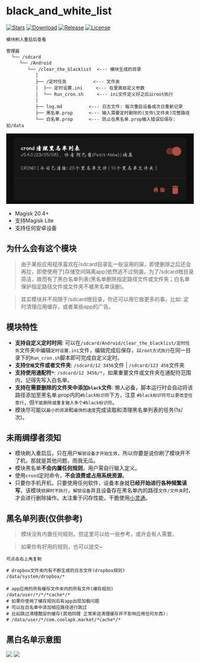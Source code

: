 # black_and_white_list
[![Stars](https://img.shields.io/github/stars/Petit-Abba/black_and_white_list?label=stars)](https://github.com/Petit-Abba)
[![Download](https://img.shields.io/github/downloads/Petit-Abba/black_and_white_list/total)](https://github.com/Petit-Abba/black_and_white_list/releases)
[![Release](https://img.shields.io/github/v/release/Petit-Abba/black_and_white_list?label=release)](https://github.com/Petit-Abba/black_and_white_list/releases/latest)
[![License](https://img.shields.io/github/license/Petit-Abba/black_and_white_list?label=License)](https://choosealicense.com/licenses/gpl-3.0)

`模块刷入重启后查看`
```
管理器
  └── /sdcard
     └── /Android
        └── /clear_the_blacklist  <--- 模块生成的目录
           │
           ├── /定时任务          <--- 文件夹
           │  ├── 定时设置.ini     <--- 在里面自定义参数
           │  └── Run_cron.sh     <--- ini文件定义好之后以root执行
           │
           ├── log.md          <--- 日志文件: 每次重启设备或次日重新记录
           ├── 黑名单.prop      <--- 输入需要定时删除的(文件\文件夹)完整路径
           └── 白名单.prop      <--- 防止在黑名单.prop输入错误后保存: 如/data
```
![](https://github.com/Petit-Abba/black_and_white_list/blob/d1c84b93da671f5c14ad8e3c09d6bf7e78536704/A/Picture/3.jpg)
- Magisk 20.4+
- 支持Magisk Lite
- 支持任何安卓设备

## 为什么会有这个模块
> 由于某些应用程序喜欢在/sdcard目录乱一些没用的屎，即使删除之后还会再拉，即使使用了[存储空间隔离app]依然逃不过侧漏，为了/sdcard根目录简洁，故而有了黑白名单列表(黑名单删除指定路径文件或文件夹；白名单保护指定路径文件或文件夹不被黑名单误删)。

> 其实模块并不局限于/sdcard根目录，你还可以用它做更多的事，比如: 定时清理应用缓存，或者某些app的广告。

## 模块特性
- **支持自定义定时时间**: 可以在`/sdcard/Android/clear_the_blacklist/定时任务`文件夹中编辑`定时设置.ini`文件，编辑完成后保存，以`root方式执行`在同一目录下的`Run_cron.sh`脚本即可完成自定义定时。
- **支持`空格`文件或者文件夹**: `/sdcard/12 3456`文件 | `/sdcard/123 456`文件夹
- **支持使用通配符`*`**: `/sdcard/12 3456/*`，如果重要文件或文件夹在通配符范围内，记得先写入白名单。
- **支持在需要删除的文件夹中添加`black`文件**: 懒人必备，脚本运行时会自动将该路径添加至黑名单.prop内的`#black标识符`下方，注意 `#black标识符可以更改至任意行`，但`不能删除或重复输入多个#black标识符`。
- 模块尽可能以`最小的资源`和`最快的速度`完成读取和清理黑名单列表的任务(1s/次)。

## 未雨绸缪者须知
- 模块刷入重启后，只在用户`解锁设备才开始生效`，所以你要是说你刷了模块开不了机，那就是其他问题，雨我无瓜。
- 模块黑名单**不会内置任何规则**，用户需自行输入定义。
- 使用`crond`定时命令，**不会浪费或占用系统资源**。
- 只要你手机开机，只要使用任何软件，设备本身就**已经开始进行各种频繁读写**，该模块`锁屏时不执行`，`解锁设备`并且设备存在黑名单内的路径`文件/文件夹`时，才会进行删除操作。太注重于闪存性能，干脆使用[小灵通](https://baike.baidu.com/item/%E5%B0%8F%E7%81%B5%E9%80%9A/94341?ivk_sa=1024630g)。

## 黑名单列表(仅供参考)
> 模块没有内置任何规则，但这里可以给一些参考，或许会有人需要。

> 如果你有好用的规则，也可以提交~

`可点击右上角复制`
```
# dropbox文件夹内有不断生成的日志文件(dropbox规则)
/data/system/dropbox/*

# app应用的所有缓存文件夹内的所有文件(缓存规则)
/data/user/*/*/*cache*/*
# 如果你使用了缓存规则后有app出现加载问题
# 可以在白名单中添加相应路径进行跳过
# 比如跳过清理酷安的缓存(其他同理 正常来说清理缓存并不影响应用任何东西): 
# /data/user/*/com.coolapk.market/*cache*/*
```

## 黑白名单示意图
![](https://github.com/Petit-Abba/black_and_white_list/blob/663b05b4ffba84ee633a6fda6e0ed5040def2ddd/A/Picture/1.jpg)
![](https://github.com/Petit-Abba/black_and_white_list/blob/663b05b4ffba84ee633a6fda6e0ed5040def2ddd/A/Picture/2.jpg)
